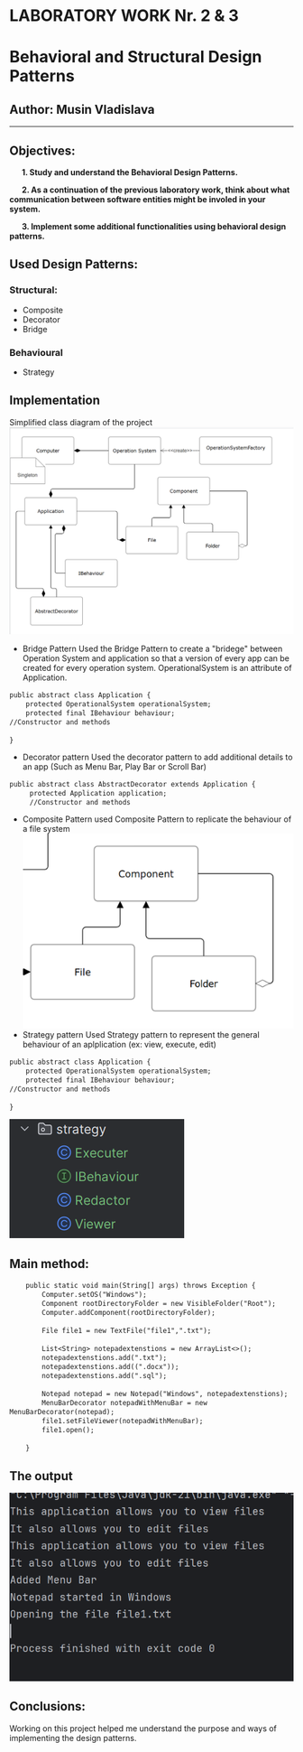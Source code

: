 


# LABORATORY WORK Nr. 2 & 3
# Behavioral and Structural Design Patterns

## Author: Musin Vladislava

----

## Objectives:

&ensp; &ensp; __1. Study and understand the Behavioral Design Patterns.__

&ensp; &ensp; __2. As a continuation of the previous laboratory work, think about what communication between software entities might be involed in your system.__

&ensp; &ensp; __3. Implement some additional functionalities using behavioral design patterns.__


## Used Design Patterns:
### Structural:
* Composite
* Decorator
* Bridge

### Behavioural
* Strategy

## Implementation
Simplified class diagram of the project
![img_1.png](img_1.png)

* Bridge Pattern
    Used the Bridge Pattern to create a "bridege" between Operation System and application so that a version of every app can be created for every operation system. OperationalSystem is an attribute of Application.
```
public abstract class Application {
    protected OperationalSystem operationalSystem;
    protected final IBehaviour behaviour;
//Constructor and methods

}
```
* Decorator pattern 
    Used the decorator pattern to add additional details to an app (Such as Menu Bar, Play Bar or Scroll Bar)
```
public abstract class AbstractDecorator extends Application {
     protected Application application;
     //Constructor and methods
```
* Composite Pattern
    used Composite Pattern to replicate the behaviour of a file system
    ![img_2.png](img_2.png)
* Strategy pattern
    Used Strategy pattern to represent the general behaviour of an aplplication (ex: view, execute, edit)
```
public abstract class Application {
    protected OperationalSystem operationalSystem;
    protected final IBehaviour behaviour;
//Constructor and methods

}
```
![img.png](img.png)

## Main method:
```
    public static void main(String[] args) throws Exception {
        Computer.setOS("Windows");
        Component rootDirectoryFolder = new VisibleFolder("Root");
        Computer.addComponent(rootDirectoryFolder);

        File file1 = new TextFile("file1",".txt");

        List<String> notepadextenstions = new ArrayList<>();
        notepadextenstions.add(".txt");
        notepadextenstions.add((".docx"));
        notepadextenstions.add(".sql");

        Notepad notepad = new Notepad("Windows", notepadextenstions);
        MenuBarDecorator notepadWithMenuBar = new MenuBarDecorator(notepad);
        file1.setFileViewer(notepadWithMenuBar);
        file1.open();

    }
```

## The output
![img_3.png](img_3.png)


## Conclusions:
Working on this project helped me understand the purpose and ways of implementing the design patterns. 